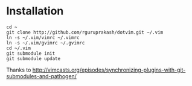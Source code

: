 # Installation

```
cd ~
git clone http://github.com/rguruprakash/dotvim.git ~/.vim
ln -s ~/.vim/vimrc ~/.vimrc
ln -s ~/.vim/gvimrc ~/.gvimrc
cd ~/.vim
git submodule init
git submodule update
```
Thanks to http://vimcasts.org/episodes/synchronizing-plugins-with-git-submodules-and-pathogen/
